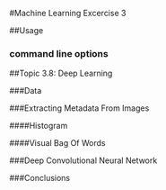 #Machine Learning Excercise 3

##Usage

### command line options


##Topic 3.8: Deep Learning

###Data

###Extracting Metadata From Images

####Histogram

####Visual Bag Of Words

###Deep Convolutional Neural Network 

###Conclusions